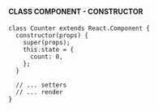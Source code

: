 #### CLASS COMPONENT - CONSTRUCTOR

```JSX
class Counter extends React.Component {
  constructor(props) {
    super(props);
    this.state = {
      count: 0,
    };
  }

  // ... setters
  // ... render
}
```